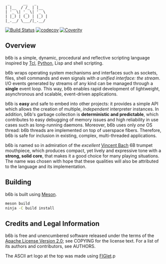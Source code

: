 ```
 _      __   _
| |__  / /_ | |__
| '_ \| '_ \| '_ \
| |_) | (_) | |_) |
|_.__/ \___/|_.__/
```

[![Build Status](https://travis-ci.org/dimkr/b6b.svg?branch=master)](https://travis-ci.org/dimkr/b6b) [![codecov](https://codecov.io/gh/dimkr/b6b/branch/master/graph/badge.svg)](https://codecov.io/gh/dimkr/b6b) [![Coverity](https://scan.coverity.com/projects/13321/badge.svg)](https://scan.coverity.com/projects/dimkr-b6b)

## Overview

b6b is a simple, dynamic, procedural and reflective scripting language inspired by [Tcl](http://www.tcl.tk/), [Python](http://www.python.org/), Lisp and shell scripting.

b6b wraps operating system mechanisms and interfaces such as sockets, files, shell commands and even signals with *a unified interface: the stream*. I/O events generated by streams of any kind can be managed through a **single** event loop. This way, b6b enables rapid development of lightweight, asynchronous and scalable, event-driven applications.

b6b is **easy** and safe to embed into other projects: it provides a simple API which allows the creation of multiple, *independent* interpreter instances. In addition, b6b's garbage collection is **deterministic and predictable**, which contributes to easy debugging of memory issues and high reliability in use cases such as long-running daemons. Moreover, b6b uses only *one* OS thread: b6b threads are implemented on top of userspace fibers. Therefore, b6b is safe for inclusion in existing, complex, multi-threaded applications.

b6b is named so in admiration of the *excellent* [Vincent Bach](http://www.bachbrass.com/) 6B trumpet mouthpiece, which produces compact, yet lively and expressive tone with a **strong, solid core**, that makes it a good choice for many playing situations. The name was chosen with hope that these qualities will also be attributed to the language and its implementation.

## Building

b6b is built using [Meson](http://mesonbuild.com/).

```bash
meson build
ninja -C build install
```

## Credits and Legal Information

b6b is free and unencumbered software released under the terms of the [Apache License Version 2.0](https://www.apache.org/licenses/LICENSE-2.0); see COPYING for the license text. For a list of its authors and contributors, see AUTHORS.

The ASCII art logo at the top was made using [FIGlet](http://www.figlet.org/).p
